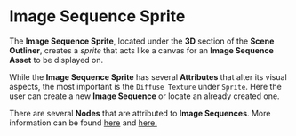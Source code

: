 # Image Sequence Sprite

The **Image Sequence Sprite**, located under the **3D** section of the **Scene Outliner**, creates a *sprite* that acts like a canvas for an **Image Sequence Asset** to be displayed on. 

While the **Image Sequence Sprite** has several **Attributes** that alter its visual aspects, the most important is the `Diffuse Texture` under `Sprite`. Here the user can create a new **Image Sequence** or locate an already created one. 

There are several **Nodes** that are attributed to **Image Sequences**. More information can be found [here](../../../toolbox/incari/imagesequence/README.md) and [here.](../../../toolbox/events/imagesequence/README.md)